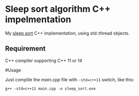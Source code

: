 # Sleep sort algorithm C++ impelmentation

My [sleep sort](https://dev.to/sishaarrao/sleep-sort-where-theory-meets-sobering-reality-b3m) C++ implementation, using std::thread objects. 

## Requirement
C++ compiler supporting C++ 11 or 14

#Usage

Just complile the *main.cpp* file with `-std=c++11` switch, like this: 

`g++ -std=c++11 main.cpp -o sleep_sort.exe`

